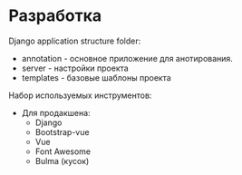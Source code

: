 # Разработка

Django application structure folder:
- annotation - основное приложение для анотирования.
- server - настройки проекта
- templates - базовые шаблоны проекта

Набор используемых инструментов:
- Для продакшена:
  - Django
  - Bootstrap-vue
  - Vue
  - Font Awesome
  - Bulma (кусок)
